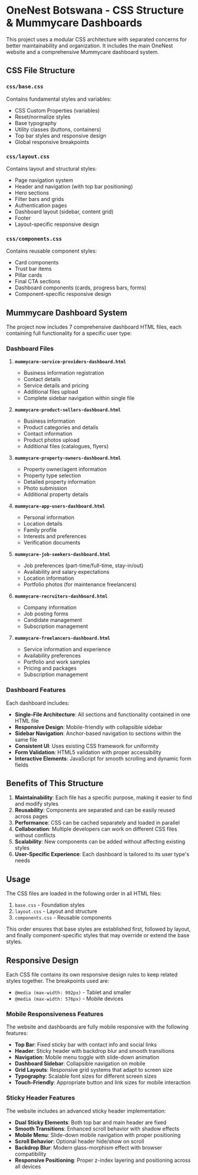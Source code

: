 # OneNest Botswana - CSS Structure & Mummycare Dashboards

This project uses a modular CSS architecture with separated concerns for better maintainability and organization. It includes the main OneNest website and a comprehensive Mummycare dashboard system.

## CSS File Structure

### `css/base.css`
Contains fundamental styles and variables:
- CSS Custom Properties (variables)
- Reset/normalize styles
- Base typography
- Utility classes (buttons, containers)
- Top bar styles and responsive design
- Global responsive breakpoints

### `css/layout.css`
Contains layout and structural styles:
- Page navigation system
- Header and navigation (with top bar positioning)
- Hero sections
- Filter bars and grids
- Authentication pages
- Dashboard layout (sidebar, content grid)
- Footer
- Layout-specific responsive design

### `css/components.css`
Contains reusable component styles:
- Card components
- Trust bar items
- Pillar cards
- Final CTA sections
- Dashboard components (cards, progress bars, forms)
- Component-specific responsive design

## Mummycare Dashboard System

The project now includes 7 comprehensive dashboard HTML files, each containing full functionality for a specific user type:

### Dashboard Files

1. **`mummycare-service-providers-dashboard.html`**
   - Business information registration
   - Contact details
   - Service details and pricing
   - Additional files upload
   - Complete sidebar navigation within single file

2. **`mummycare-product-sellers-dashboard.html`**
   - Business information
   - Product categories and details
   - Contact information
   - Product photos upload
   - Additional files (catalogues, flyers)

3. **`mummycare-property-owners-dashboard.html`**
   - Property owner/agent information
   - Property type selection
   - Detailed property information
   - Photo submission
   - Additional property details

4. **`mummycare-app-users-dashboard.html`**
   - Personal information
   - Location details
   - Family profile
   - Interests and preferences
   - Verification documents

5. **`mummycare-job-seekers-dashboard.html`**
   - Job preferences (part-time/full-time, stay-in/out)
   - Availability and salary expectations
   - Location information
   - Portfolio photos (for maintenance freelancers)

6. **`mummycare-recruiters-dashboard.html`**
   - Company information
   - Job posting forms
   - Candidate management
   - Subscription management

7. **`mummycare-freelancers-dashboard.html`**
   - Service information and experience
   - Availability preferences
   - Portfolio and work samples
   - Pricing and packages
   - Subscription management

### Dashboard Features

Each dashboard includes:
- **Single-File Architecture**: All sections and functionality contained in one HTML file
- **Responsive Design**: Mobile-friendly with collapsible sidebar
- **Sidebar Navigation**: Anchor-based navigation to sections within the same file
- **Consistent UI**: Uses existing CSS framework for uniformity
- **Form Validation**: HTML5 validation with proper accessibility
- **Interactive Elements**: JavaScript for smooth scrolling and dynamic form fields

## Benefits of This Structure

1. **Maintainability**: Each file has a specific purpose, making it easier to find and modify styles
2. **Reusability**: Components are separated and can be easily reused across pages
3. **Performance**: CSS can be cached separately and loaded in parallel
4. **Collaboration**: Multiple developers can work on different CSS files without conflicts
5. **Scalability**: New components can be added without affecting existing styles
6. **User-Specific Experience**: Each dashboard is tailored to its user type's needs

## Usage

The CSS files are loaded in the following order in all HTML files:
1. `base.css` - Foundation styles
2. `layout.css` - Layout and structure
3. `components.css` - Reusable components

This order ensures that base styles are established first, followed by layout, and finally component-specific styles that may override or extend the base styles.

## Responsive Design

Each CSS file contains its own responsive design rules to keep related styles together. The breakpoints used are:
- `@media (max-width: 992px)` - Tablet and smaller
- `@media (max-width: 576px)` - Mobile devices

### Mobile Responsiveness Features

The website and dashboards are fully mobile responsive with the following features:
- **Top Bar**: Fixed sticky bar with contact info and social links
- **Header**: Sticky header with backdrop blur and smooth transitions
- **Navigation**: Mobile menu toggle with slide-down animation
- **Dashboard Sidebar**: Collapsible navigation on mobile
- **Grid Layouts**: Responsive grid systems that adapt to screen size
- **Typography**: Scalable font sizes for different screen sizes
- **Touch-Friendly**: Appropriate button and link sizes for mobile interaction

### Sticky Header Features

The website includes an advanced sticky header implementation:
- **Dual Sticky Elements**: Both top bar and main header are fixed
- **Smooth Transitions**: Enhanced scroll behavior with shadow effects
- **Mobile Menu**: Slide-down mobile navigation with proper positioning
- **Scroll Behavior**: Optional header hide/show on scroll
- **Backdrop Blur**: Modern glass-morphism effect with browser compatibility
- **Responsive Positioning**: Proper z-index layering and positioning across all devices 